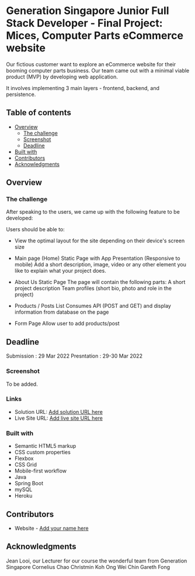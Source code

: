 # Generation Singapore Junior Full Stack Developer - Final Project: Mices, Computer Parts eCommerce website

Our fictious customer want to explore an eCommerce website for their booming computer parts business. Our team came out with a minimal viable product (MVP) by developing web application. 

It involves implementing 3 main layers - frontend, backend, and persistence. 

## Table of contents

- [Overview](#overview)
  - [The challenge](#the-challenge)
  - [Screenshot](#screenshot)
  - [Deadline](#Deadline)
- [Built with](#built-with)
- [Contributors](#contributor)
- [Acknowledgments](#acknowledgments)

## Overview

### The challenge

After speaking to the users, we came up with the following feature to be developed:

Users should be able to:
- View the optimal layout for the site depending on their device's screen size

- Main page (Home) 
Static Page with App Presentation (Responsive to mobile) 
Add a short description, image, video or any other element you like to explain what your project does.

- About Us 
Static Page
The page will contain the following parts:
A short project description 
Team profiles (short bio, photo and role in the project)

- Products / Posts List 
Consumes API (POST and GET) and display information from database on the page

- Form Page 
Allow user to add products/post

## Deadline

Submission  : 29 Mar 2022
Presntation : 29-30 Mar 2022

### Screenshot

To be added.

### Links

- Solution URL: [Add solution URL here](https://your-solution-url.com)
- Live Site URL: [Add live site URL here](https://your-live-site-url.com)

### Built with

- Semantic HTML5 markup
- CSS custom properties
- Flexbox
- CSS Grid
- Mobile-first workflow
- Java 
- Spring Boot
- mySQL
- Heroku

## Contributors

- Website - [Add your name here](https://www.your-site.com)

## Acknowledgments

Jean Looi, our Lecturer for our course
the wonderful team from Generation Singapore
Cornelius Chao
Christmin Koh
Ong Wei Chin
Gareth Fong